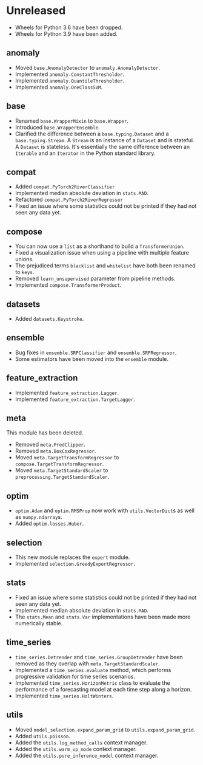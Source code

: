 # Unreleased

- Wheels for Python 3.6 have been dropped.
- Wheels for Python 3.9 have been added.

## anomaly

- Moved `base.AnomalyDetector` to `anomaly.AnomalyDetector`.
- Implemented `anomaly.ConstantThresholder`.
- Implemented `anomaly.QuantileThresholder`.
- Implemented `anomaly.OneClassSVM`.

## base

- Renamed `base.WrapperMixin` to `base.Wrapper`.
- Introduced `base.WrapperEnsemble`.
- Clarified the difference between a `base.typing.Dataset` and a `base.typing.Stream`. A `Stream` is an instance of a `Dataset` and is stateful. A `Dataset` is stateless. It's essentially the same difference between an `Iterable` and an `Iterator` in the Python standard library.

## compat

- Added `compat.PyTorch2RiverClassifier`
- Implemented median absolute deviation in `stats.MAD`.
- Refactored `compat.PyTorch2RiverRegressor`
- Fixed an issue where some statistics could not be printed if they had not seen any data yet.

## compose

- You can now use a `list` as a shorthand to build a `TransformerUnion`.
- Fixed a visualization issue when using a pipeline with multiple feature unions.
- The prejudiced terms `blacklist` and `whitelist` have both been renamed to `keys`.
- Removed `learn_unsupervised` parameter from pipeline methods.
- Implemented `compose.TransformerProduct`.

## datasets

- Added `datasets.Keystroke`.

## ensemble

- Bug fixes in `ensemble.SRPClassifier` and `ensemble.SRPRegressor`.
- Some estimators have been moved into the `ensemble` module.

## feature_extraction

- Implemented `feature_extraction.Lagger`.
- Implemented `feature_extraction.TargetLagger`.

## meta

This module has been deleted.

- Removed `meta.PredClipper`.
- Removed `meta.BoxCoxRegressor`.
- Moved `meta.TargetTransformRegressor` to `compose.TargetTransformRegressor`.
- Moved `meta.TargetStandardScaler` to `preprocessing.TargetStandardScaler`.

## optim

- `optim.Adam` and `optim.RMSProp` now work with `utils.VectorDict`s as well as `numpy.ndarray`s.
- Added `optim.losses.Huber`.

## selection

- This new module replaces the `expert` module.
- Implemented `selection.GreedyExpertRegressor`.

## stats

- Fixed an issue where some statistics could not be printed if they had not seen any data yet.
- Implemented median absolute deviation in `stats.MAD`.
- The `stats.Mean` and `stats.Var` implementations have been made more numerically stable.

## time_series

- `time_series.Detrender` and `time_series.GroupDetrender` have been removed as they overlap with `meta.TargetStandardScaler`.
- Implemented a `time_series.evaluate` method, which performs progressive validation for time series scenarios.
- Implemented `time_series.HorizonMetric` class to evaluate the performance of a forecasting model at each time step along a horizon.
- Implemented `time_series.HoltWinters`.

## utils

- Moved `model_selection.expand_param_grid` to `utils.expand_param_grid`.
- Added `utils.poisson`.
- Added the `utils.log_method_calls` context manager.
- Added the `utils.warm_up_mode` context manager.
- Added the `utils.pure_inference_model` context manager.
